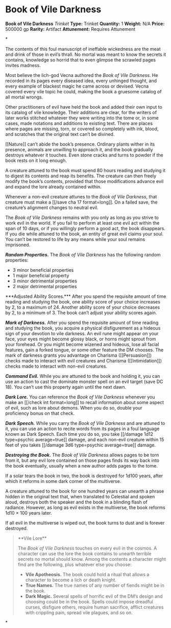 # Book of Vile Darkness

**Book of Vile Darkness**
_Trinket_
**Type:** Trinket
**Quantity:** 1
**Weight:** N/A
**Price:** 500000 gp
**Rarity:** Artifact
**Attunement:** Requires Attunement

*<p>The contents of this foul manuscript of ineffable wickedness are the meat and drink of those in evil’s thrall. No mortal was meant to know the secrets it contains, knowledge so horrid that to even glimpse the scrawled pages invites madness.

Most believe the lich-god Vecna authored the *Book of Vile Darkness*. He recorded in its pages every diseased idea, every unhinged thought, and every example of blackest magic he came across or devised. Vecna covered every vile topic he could, making the book a gruesome catalog of all mortal wrongs.

Other practitioners of evil have held the book and added their own input to its catalog of vile knowledge. Their additions are clear, for the writers of later works stitched whatever they were writing into the tome or, in some cases, made notations and additions to existing text. There are places where pages are missing, torn, or covered so completely with ink, blood, and scratches that the original text can’t be divined.

[[Nature]] can’t abide the book’s presence. Ordinary plants wither in its presence, animals are unwilling to approach it, and the book gradually destroys whatever it touches. Even stone cracks and turns to powder if the book rests on it long enough.

A creature attuned to the book must spend 80 hours reading and studying it to digest its contents and reap its benefits. The creature can then freely modify the book’s contents, provided that those modifications advance evil and expand the lore already contained within.

Whenever a non-evil creature attunes to the *Book of Vile Darkness*, that creature must make a [[/save cha 17 format=long]]. On a failed save, the creature’s alignment changes to neutral evil.

The *Book of Vile Darkness* remains with you only as long as you strive to work evil in the world. If you fail to perform at least one evil act within the span of 10 days, or if you willingly perform a good act, the book disappears. If you die while attuned to the book, an entity of great evil claims your soul. You can’t be restored to life by any means while your soul remains imprisoned.

***Random Properties.*** The *Book of Vile Darkness* has the following random properties:</p>
* 3 minor beneficial properties
* 1 major beneficial property
* 3 minor detrimental properties
* 2 major detrimental properties

<p>***Adjusted Ability Scores.*** After you spend the requisite amount of time reading and studying the book, one ability score of your choice increases by 2, to a maximum of 24. Another ability score of your choice decreases by 2, to a minimum of 3. The book can’t adjust your ability scores again.

***Mark of Darkness.*** After you spend the requisite amount of time reading and studying the book, you acquire a physical disfigurement as a hideous sign of your devotion to vile darkness. An evil rune might appear on your face, your eyes might become glossy black, or horns might sprout from your forehead. Or you might become wizened and hideous, lose all facial features, gain a forked tongue, or some other feature the DM chooses. The mark of darkness grants you advantage on Charisma ([[Persuasion]]) checks made to interact with evil creatures and Charisma ([[Intimidation]]) checks made to interact with non-evil creatures.

***Command Evil.*** While you are attuned to the book and holding it, you can use an action to cast the dominate monster spell on an evil target (save DC 18). You can’t use this property again until the next dawn.

***Dark Lore.*** You can reference the *Book of Vile Darkness* whenever you make an [[/check int format=long]] to recall information about some aspect of evil, such as lore about demons. When you do so, double your proficiency bonus on that check.

***Dark Speech.*** While you carry the *Book of Vile Darkness* and are attuned to it, you can use an action to recite words from its pages in a foul language known as Dark Speech. Each time you do so, you take  [[/damage 1d12 type=psychic average=true]] damage, and each non-evil creature within 15 feet of you takes  [[/damage 3d6 type=psychic average=true]] damage.

***Destroying the Book.*** The *Book of Vile Darkness* allows pages to be torn from it, but any evil lore contained on those pages finds its way back into the book eventually, usually when a new author adds pages to the tome.

If a solar tears the book in two, the book is destroyed for 1d100 years, after which it reforms in some dark corner of the multiverse.

A creature attuned to the book for one hundred years can unearth a phrase hidden in the original text that, when translated to Celestial and spoken aloud, destroys both the speaker and the book in a blinding flash of radiance. However, as long as evil exists in the multiverse, the book reforms 1d10 × 100 years later.

If all evil in the multiverse is wiped out, the book turns to dust and is forever destroyed.</p>
<blockquote>
<p>**Vile Lore**

The *Book of Vile Darkness* touches on every evil in the cosmos. A character can use the lore the book contains to unearth terrible secrets no mortal should know. Among the contents a character might find are the following, plus whatever else you choose:</p>
* **Vile Apotheosis.** The book could hold a ritual that allows a character to become a lich or death knight.
* **True Names.** The true names of any number of fiends might be in the book.
* **Dark Magic.** Several spells of horrific evil of the DM’s design and choosing could be in the book. Spells could impose dreadful curses, disfigure others, require human sacrifice, afflict creatures with crippling pain, spread vile plagues, and so on.

</blockquote>*